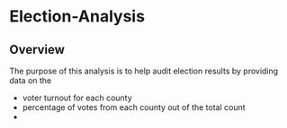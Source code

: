 # Election-Analysis
## Overview
The purpose of this analysis is to help audit election results by providing data on the 
* voter turnout for each county
* percentage of votes from each county out of the total count
* 